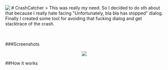 <img src="http://i.hizliresim.com/zrM9Mj.png" align="left" />
# CrashCatcher
> This was really my need. So I decided to do sth about that because I really hate facing "Unfortunately, bla bla has stopped" dialog. Finally I created some tool for avoiding that fucking dialog and get stacktrace of the crash.
<br><br><br>

###Screenshots
<p align="center">
<img src="http://i.hizliresim.com/o7X9J7.png"/>
</p>

##How it works
